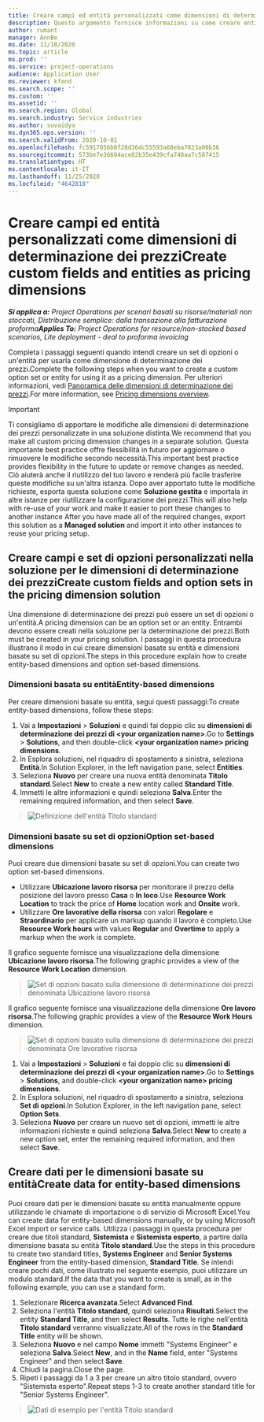 ```yaml
---
title: Creare campi ed entità personalizzati come dimensioni di determinazione dei prezzi
description: Questo argomento fornisce informazioni su come creare entità o set di opzioni personalizzati.
author: rumant
manager: AnnBe
ms.date: 11/18/2020
ms.topic: article
ms.prod: ''
ms.service: project-operations
audience: Application User
ms.reviewer: kfend
ms.search.scope: ''
ms.custom: ''
ms.assetid: ''
ms.search.region: Global
ms.search.industry: Service industries
ms.author: suvaidya
ms.dyn365.ops.version: ''
ms.search.validFrom: 2020-10-01
ms.openlocfilehash: fc5917856b8f28d36dc55593a68eba7823a00b36
ms.sourcegitcommit: 573be7e36604ace82b35e439cfa748aa7c587415
ms.translationtype: HT
ms.contentlocale: it-IT
ms.lasthandoff: 11/25/2020
ms.locfileid: "4642818"
---
```

# <a name="create-custom-fields-and-entities-as-pricing-dimensions"></a><span data-ttu-id="4042c-103">Creare campi ed entità personalizzati come dimensioni di determinazione dei prezzi</span><span class="sxs-lookup"><span data-stu-id="4042c-103">Create custom fields and entities as pricing dimensions</span></span>

<span data-ttu-id="4042c-104">_**Si applica a:** Project Operations per scenari basati su risorse/materiali non stoccati, Distribuzione semplice: dalla transazione alla fatturazione proforma_</span><span class="sxs-lookup"><span data-stu-id="4042c-104">_**Applies To:** Project Operations for resource/non-stocked based scenarios, Lite deployment - deal to proforma invoicing_</span></span>

<span data-ttu-id="4042c-105">Completa i passaggi seguenti quando intendi creare un set di opzioni o un'entità per usarla come dimensione di determinazione dei prezzi.</span><span class="sxs-lookup"><span data-stu-id="4042c-105">Complete the following steps when you want to create a custom option set or entity for using it as a pricing dimension.</span></span> <span data-ttu-id="4042c-106">Per ulteriori informazioni, vedi [Panoramica delle dimensioni di determinazione dei prezzi](pricing-dimensions-overview.md).</span><span class="sxs-lookup"><span data-stu-id="4042c-106">For more information, see [Pricing dimensions overview](pricing-dimensions-overview.md).</span></span>  

> [!IMPORTANT]
> <span data-ttu-id="4042c-107">Ti consigliamo di apportare le modifiche alle dimensioni di determinazione dei prezzi personalizzate in una soluzione distinta.</span><span class="sxs-lookup"><span data-stu-id="4042c-107">We recommend that you make all custom pricing dimension changes in a separate solution.</span></span> <span data-ttu-id="4042c-108">Questa importante best practice offre flessibilità in futuro per aggiornare o rimuovere le modifiche secondo necessità.</span><span class="sxs-lookup"><span data-stu-id="4042c-108">This important best practice provides flexibility in the future to update or remove changes as needed.</span></span> <span data-ttu-id="4042c-109">Ciò aiuterà anche il riutilizzo del tuo lavoro e renderà più facile trasferire queste modifiche su un'altra istanza. Dopo aver apportato tutte le modifiche richieste, esporta questa soluzione come **Soluzione gestita** e importala in altre istanze per riutilizzare la configurazione dei prezzi.</span><span class="sxs-lookup"><span data-stu-id="4042c-109">This will also help with re-use of your work and make it easier to port these changes to another instance After you have made all of the required changes, export this solution as a **Managed solution** and import it into other instances to reuse your pricing setup.</span></span>

  
## <a name="create-custom-fields-and-option-sets-in-the-pricing-dimension-solution"></a><span data-ttu-id="4042c-110">Creare campi e set di opzioni personalizzati nella soluzione per le dimensioni di determinazione dei prezzi</span><span class="sxs-lookup"><span data-stu-id="4042c-110">Create custom fields and option sets in the pricing dimension solution</span></span>

<span data-ttu-id="4042c-111">Una dimensione di determinazione dei prezzi può essere un set di opzioni o un'entità.</span><span class="sxs-lookup"><span data-stu-id="4042c-111">A pricing dimension can be an option set or an entity.</span></span> <span data-ttu-id="4042c-112">Entrambi devono essere creati nella soluzione per la determinazione dei prezzi.</span><span class="sxs-lookup"><span data-stu-id="4042c-112">Both must be created in your pricing solution.</span></span> <span data-ttu-id="4042c-113">I passaggi in questa procedura illustrano il modo in cui creare dimensioni basate su entità e dimensioni basate su set di opzioni.</span><span class="sxs-lookup"><span data-stu-id="4042c-113">The steps in this procedure explain how to create entity-based dimensions and option set-based dimensions.</span></span>

### <a name="entity-based-dimensions"></a><span data-ttu-id="4042c-114">Dimensioni basata su entità</span><span class="sxs-lookup"><span data-stu-id="4042c-114">Entity-based dimensions</span></span>
<span data-ttu-id="4042c-115">Per creare dimensioni basate su entità, segui questi passaggi:</span><span class="sxs-lookup"><span data-stu-id="4042c-115">To create entity-based dimensions, follow these steps:</span></span>

1. <span data-ttu-id="4042c-116">Vai a **Impostazioni** > **Soluzioni** e quindi fai doppio clic su **dimensioni di determinazione dei prezzi di \<your organization name>**.</span><span class="sxs-lookup"><span data-stu-id="4042c-116">Go to **Settings** > **Solutions**, and then double-click **\<your organization name> pricing dimensions**.</span></span>
2. <span data-ttu-id="4042c-117">In Esplora soluzioni, nel riquadro di spostamento a sinistra, seleziona **Entità**.</span><span class="sxs-lookup"><span data-stu-id="4042c-117">In Solution Explorer, in the left navigation pane, select **Entities**.</span></span>
3. <span data-ttu-id="4042c-118">Seleziona **Nuovo** per creare una nuova entità denominata **Titolo standard**.</span><span class="sxs-lookup"><span data-stu-id="4042c-118">Select **New** to create a new entity called **Standard Title**.</span></span> 
4. <span data-ttu-id="4042c-119">Immetti le altre informazioni e quindi seleziona **Salva**.</span><span class="sxs-lookup"><span data-stu-id="4042c-119">Enter the remaining required information, and then select **Save**.</span></span>

> ![Definizione dell'entità Titolo standard](media/Standard-Title-entity-definition.png)

### <a name="option-set-based-dimensions"></a><span data-ttu-id="4042c-121">Dimensioni basate su set di opzioni</span><span class="sxs-lookup"><span data-stu-id="4042c-121">Option set-based dimensions</span></span> 
<span data-ttu-id="4042c-122">Puoi creare due dimensioni basate su set di opzioni.</span><span class="sxs-lookup"><span data-stu-id="4042c-122">You can create two option set-based dimensions.</span></span> 

- <span data-ttu-id="4042c-123">Utilizzare **Ubicazione lavoro risorsa** per monitorare il prezzo della posizione del lavoro presso **Casa** o **In loco**.</span><span class="sxs-lookup"><span data-stu-id="4042c-123">Use **Resource Work Location** to track the price of **Home** location work and **Onsite** work.</span></span> 
- <span data-ttu-id="4042c-124">Utilizzare **Ore lavorative della risorsa** con valori **Regolare** e **Straordinario** per applicare un markup quando il lavoro è completo.</span><span class="sxs-lookup"><span data-stu-id="4042c-124">Use **Resource Work hours** with values **Regular** and **Overtime** to apply a markup when the work is complete.</span></span>

<span data-ttu-id="4042c-125">Il grafico seguente fornisce una visualizzazione della dimensione **Ubicazione lavoro risorsa**.</span><span class="sxs-lookup"><span data-stu-id="4042c-125">The following graphic provides a view of the **Resource Work Location** dimension.</span></span> 

> ![Set di opzioni basato sulla dimensione di determinazione dei prezzi denominata Ubicazione lavoro risorsa](media/Option-set-PD-called-Resource-Work-Location.png)

<span data-ttu-id="4042c-127">Il grafico seguente fornisce una visualizzazione della dimensione **Ore lavoro risorsa**.</span><span class="sxs-lookup"><span data-stu-id="4042c-127">The following graphic provides a view of the **Resource Work Hours** dimension.</span></span> 

> ![Set di opzioni basato sulla dimensione di determinazione dei prezzi denominata Ore lavorative risorsa](media/Option-set-PD-called-Resource-Work-Hours.png)

1. <span data-ttu-id="4042c-129">Vai a **Impostazioni** > **Soluzioni** e fai doppio clic su **dimensioni di determinazione dei prezzi di \<your organization name>**.</span><span class="sxs-lookup"><span data-stu-id="4042c-129">Go to **Settings** > **Solutions**, and double-click  **\<your organization name> pricing dimensions**.</span></span> 
2. <span data-ttu-id="4042c-130">In Esplora soluzioni, nel riquadro di spostamento a sinistra, seleziona **Set di opzioni**.</span><span class="sxs-lookup"><span data-stu-id="4042c-130">In Solution Explorer, in the left navigation pane, select  **Option Sets**.</span></span> 
3. <span data-ttu-id="4042c-131">Seleziona **Nuovo** per creare un nuovo set di opzioni, immetti le altre informazioni richieste e quindi seleziona **Salva**.</span><span class="sxs-lookup"><span data-stu-id="4042c-131">Select **New** to create a new option set, enter the remaining required information, and then select **Save**.</span></span>

## <a name="create-data-for-entity-based-dimensions"></a><span data-ttu-id="4042c-132">Creare dati per le dimensioni basate su entità</span><span class="sxs-lookup"><span data-stu-id="4042c-132">Create data for entity-based dimensions</span></span>

<span data-ttu-id="4042c-133">Puoi creare dati per le dimensioni basate su entità manualmente oppure utilizzando le chiamate di importazione o di servizio di Microsoft Excel.</span><span class="sxs-lookup"><span data-stu-id="4042c-133">You can create data for entity-based dimensions manually, or by using Microsoft Excel import or service calls.</span></span> <span data-ttu-id="4042c-134">Utilizza i passaggi in questa procedura per creare due titoli standard, **Sistemista** e **Sistemista esperto**, a partire dalla dimensione basata su entità **Titolo standard**.</span><span class="sxs-lookup"><span data-stu-id="4042c-134">Use the steps in this procedure to create two standard titles, **Systems Engineer** and **Senior Systems Engineer** from the entity-based dimension, **Standard Title**.</span></span> <span data-ttu-id="4042c-135">Se intendi creare pochi dati, come illustrato nel seguente esempio, puoi utilizzare un modulo standard.</span><span class="sxs-lookup"><span data-stu-id="4042c-135">If the data that you want to create is small, as in the following example, you can use a standard form.</span></span>

1. <span data-ttu-id="4042c-136">Selezionare **Ricerca avanzata**.</span><span class="sxs-lookup"><span data-stu-id="4042c-136">Select **Advanced Find**.</span></span>
2. <span data-ttu-id="4042c-137">Seleziona l'entità **Titolo standard**, quindi seleziona **Risultati**.</span><span class="sxs-lookup"><span data-stu-id="4042c-137">Select the entity **Standard Title**, and then select **Results**.</span></span> <span data-ttu-id="4042c-138">Tutte le righe nell'entità **Titolo standard** verranno visualizzate.</span><span class="sxs-lookup"><span data-stu-id="4042c-138">All of the rows in the **Standard Title** entity will be shown.</span></span>
3. <span data-ttu-id="4042c-139">Seleziona **Nuovo** e nel campo **Nome** immetti "Systems Engineer" e seleziona **Salva**.</span><span class="sxs-lookup"><span data-stu-id="4042c-139">Select **New**, and in the **Name** field, enter "Systems Engineer" and then select **Save**.</span></span>
4. <span data-ttu-id="4042c-140">Chiudi la pagina.</span><span class="sxs-lookup"><span data-stu-id="4042c-140">Close the page.</span></span> 
5. <span data-ttu-id="4042c-141">Ripeti i passaggi da 1 a 3 per creare un altro titolo standard, ovvero "Sistemista esperto".</span><span class="sxs-lookup"><span data-stu-id="4042c-141">Repeat steps 1-3 to create another standard title for "Senior Systems Engineer".</span></span>

> ![Dati di esempio per l'entità Titolo standard](media/ST-data.png)
